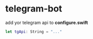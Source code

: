 # telegram-bot

add yor telegram api to **configure.swift**

```swift
let tgApi: String = "..."
```

